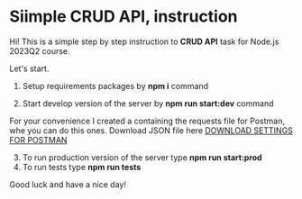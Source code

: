 # Siimple CRUD API, instruction

Hi! This is a simple step by step instruction to **CRUD API** task for Node.js 2023Q2 course.

Let's start.

1. Setup requirements packages by **npm i** command

2. Start develop version of the server by **npm run start:dev** command

For your convenience I created a containing the requests file for Postman, whe you can do this ones. Download JSON file here [DOWNLOAD SETTINGS FOR POSTMAN](https://www.dropbox.com/s/3ez6hiu3jf8ebqt/Simple%20CRUD%20API%2C%20Node.js%202022%20Q4.postman_collection.json?dl=0)

3. To run production version of the server type **npm run start:prod**
4. To run tests type **npm run tests**

Good luck and have a nice day!
